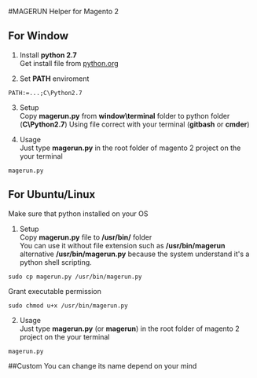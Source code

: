 #MAGERUN
Helper for Magento 2
## For Window
1. Install **python 2.7** <br>
Get install file from [python.org](https://www.python.org/download/releases/2.7/)

2. Set **PATH** enviroment
```
PATH:=...;C\Python2.7
```

3. Setup <br>
Copy **magerun.py** from **window\terminal** folder to python folder (**C\Python2.7**)
Using file correct with your terminal (**gitbash** or **cmder**)

4. Usage <br>
Just type **magerun.py** in the root folder of magento 2 project on the your terminal
```
magerun.py
``` 
## For Ubuntu/Linux
Make sure that python installed on your OS <br>
1. Setup <br> 
Copy **magerun.py** file to **/usr/bin/** folder <br>
You can use it without file extension such as **/usr/bin/magerun** alternative **/usr/bin/magerun.py** because the system understand it's a python shell scripting.
```
sudo cp magerun.py /usr/bin/magerun.py
```
Grant executable permission
```
sudo chmod u+x /usr/bin/magerun.py
```

2. Usage <br>
Just type **magerun.py** (or **magerun**) in the root folder of magento 2 project on the your terminal
```
magerun.py
```

##Custom
You can change its name depend on your mind 
